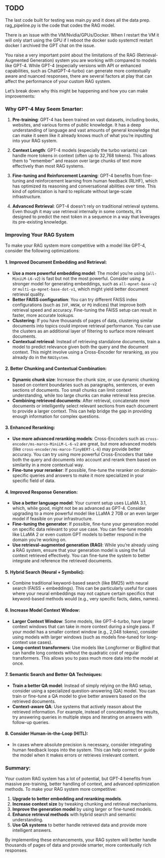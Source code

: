 
## TODO


The last code built for testing was main.py and it does all the data prep.
rag_pipeline.py is the code that codes the RAG model.

There is an issue with the VM/Nvidia/GPUs/Docker.  When I restart the VM it will only start using the GPU if I reboot the docker 
sudo systemctl restart docker
I archived the GPT chat on the issue. 





You raise a very important point about the limitations of the RAG (Retrieval-Augmented Generation) system you are working with compared to models like GPT-4. While GPT-4 (especially versions with API or enhanced capabilities, such as ChatGPT-4-turbo) can generate more contextually aware and nuanced responses, there are several factors at play that can affect the performance of your custom RAG system.

Let’s break down why this might be happening and how you can make improvements:

### Why GPT-4 May Seem Smarter:
1. **Pre-training**: GPT-4 has been trained on vast datasets, including books, websites, and various forms of public knowledge. It has a deep understanding of language and vast amounts of general knowledge that can make it seem like it already knows much of what you’re inputting into your RAG system.
   
2. **Context Length**: GPT-4 models (especially the turbo variants) can handle more tokens in context (often up to 32,768 tokens). This allows them to "remember" and reason over large chunks of text more effectively than most RAG systems.

3. **Fine-tuning and Reinforcement Learning**: GPT-4 benefits from fine-tuning and reinforcement learning from human feedback (RLHF), which has optimized its reasoning and conversational abilities over time. This kind of optimization is hard to replicate without large-scale infrastructure.

4. **Advanced Retrieval**: GPT-4 doesn't rely on traditional retrieval systems. Even though it may use retrieval internally in some contexts, it’s designed to predict the next token in a sequence in a way that leverages its pre-existing knowledge.

### Improving Your RAG System

To make your RAG system more competitive with a model like GPT-4, consider the following optimizations:

#### 1. **Improved Document Embedding and Retrieval:**
   - **Use a more powerful embedding model**: The model you’re using (`all-MiniLM-L6-v2`) is fast but not the most powerful. Consider using a stronger model for generating embeddings, such as `all-mpnet-base-v2` or `multi-qa-mpnet-base-dot-v1`, which might yield better document retrieval quality.
   - **Better FAISS configuration**: You can try different FAISS index configurations (such as `IVF`, `HNSW`, or `PQ` indices) that improve both retrieval speed and accuracy. Fine-tuning the FAISS setup can result in faster, more accurate lookups.
   - **Clustering**: If you have thousands of pages of data, clustering similar documents into topics could improve retrieval performance. You can use the clusters as an additional layer of filtering to surface more relevant documents.
   - **Contextual retrieval**: Instead of retrieving standalone documents, train a model to predict relevance given both the query and the document context. This might involve using a Cross-Encoder for reranking, as you already do in the `RAGSystem`.

#### 2. **Better Chunking and Contextual Combination:**
   - **Dynamic chunk size**: Increase the chunk size, or use dynamic chunking based on content boundaries such as paragraphs, sentences, or even sections of documents. Too small chunks can limit context understanding, while too large chunks can make retrieval less precise.
   - **Combining retrieved documents**: After retrieval, concatenate more documents or intelligently select relevant sections from each document to provide a larger context. This can help bridge the gap in providing enough information for complex questions.

#### 3. **Enhanced Reranking:**
   - **Use more advanced reranking models**: Cross-Encoders such as `cross-encoder/ms-marco-MiniLM-L-6-v2` are great, but more advanced models (like `cross-encoder/ms-marco-TinyBERT-L-6`) may provide better accuracy. You can try using more powerful Cross-Encoders that take both the query and documents into account and rerank them based on similarity in a more contextual way.
   - **Fine-tune your reranker**: If possible, fine-tune the reranker on domain-specific queries and answers to make it more specialized in your specific field of data.

#### 4. **Improved Response Generation:**
   - **Use a better language model**: Your current setup uses LLaMA 3.1, which, while good, might not be as advanced as GPT-4. Consider upgrading to a more powerful model like LLaMA 2 70B or an even larger model if feasible on your infrastructure.
   - **Fine-tuning the generator**: If possible, fine-tune your generation model on specific data relevant to your use case. You can fine-tune models like LLaMA 2 or even custom GPT models to better respond in the domain you’re working on.
   - **Use retrieval-augmented generation (RAG)**: While you’re already using a RAG system, ensure that your generation model is using the full context retrieved effectively. You can fine-tune the system to better integrate and reference the retrieved documents.

#### 5. **Hybrid Search (Neural + Symbolic)**:
   - Combine traditional keyword-based search (like BM25) with neural search (FAISS + embeddings). This can be particularly useful for cases where your neural embeddings may not capture certain specifics that keyword-based methods would (e.g., very specific facts, dates, names).

#### 6. **Increase Model Context Window**:
   - **Larger Context Window**: Some models, like GPT-4-turbo, have larger context windows that can take in more context during a single pass. If your model has a smaller context window (e.g., 2,048 tokens), consider using models with larger windows (such as models fine-tuned for long-context use cases).
   - **Long-context transformers**: Use models like Longformer or BigBird that can handle long contexts without the quadratic cost of regular transformers. This allows you to pass much more data into the model at once.

#### 7. **Semantic Search and Better QA Techniques**:
   - **Train a better QA model**: Instead of simply relying on the RAG setup, consider using a specialized question-answering (QA) model. You can train or fine-tune a QA model to give better answers based on the retrieved documents.
   - **Context-aware QA**: Use systems that actively reason about the retrieved information. For example, instead of concatenating the results, try answering queries in multiple steps and iterating on answers with follow-up queries.

#### 8. **Consider Human-in-the-Loop (HITL)**:
   - In cases where absolute precision is necessary, consider integrating human feedback loops into the system. This can help correct or guide the model when it makes errors or retrieves irrelevant content.

### Summary:
Your custom RAG system has a lot of potential, but GPT-4 benefits from massive pre-training, better handling of context, and advanced optimization methods. To make your RAG system more competitive:

1. **Upgrade to better embedding and reranking models**.
2. **Increase context size** by tweaking chunking and retrieval mechanisms.
3. **Improve the generation model** by using larger or fine-tuned models.
4. **Enhance retrieval methods** with hybrid search and semantic understanding.
5. **Use QA systems** to better handle retrieved data and provide more intelligent answers.

By implementing these enhancements, your RAG system will better handle thousands of pages of data and provide smarter, more contextually rich responses.